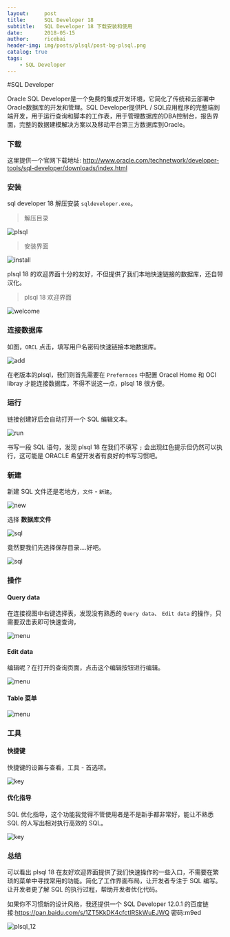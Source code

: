 ```yaml
---
layout:     post
title:      SQL Developer 18
subtitle:   SQL Developer 18 下载安装和使用
date:       2018-05-15
author:     ricebai
header-img: img/posts/plsql/post-bg-plsql.png
catalog: true
tags:
    - SQL Developer
---
```


#SQL Developer

Oracle SQL Developer是一个免费的集成开发环境，它简化了传统和云部署中Oracle数据库的开发和管理。SQL Developer提供PL / SQL应用程序的完整端到端开发，用于运行查询和脚本的工作表，用于管理数据库的DBA控制台，报告界面，完整的数据建模解决方案以及移动平台第三方数据库到Oracle。

### 下载

这里提供一个官网下载地址: http://www.oracle.com/technetwork/developer-tools/sql-developer/downloads/index.html

### 安装

sql developer 18 解压安装 `sqldeveloper.exe`。

> 解压目录

![plsql](https://ricebai.github.io/img/posts/plsql/plsql.jpg)

> 安装界面

![install](https://ricebai.github.io/img/posts/plsql/plsql_install.jpg)

plsql 18 的欢迎界面十分的友好，不但提供了我们本地快速链接的数据库，还自带汉化。

> plsql 18 欢迎界面

![welcome](https://ricebai.github.io/img/posts/plsql/plsql_welcome.jpg)

### 连接数据库

如图，`ORCL` 点击，填写用户名密码快速链接本地数据库。

![add](https://ricebai.github.io/img/posts/plsql/plsql_add.jpg)

在老版本的plsql，我们则首先需要在 `Prefernces` 中配置 Oracel Home 和 OCI libray 才能连接数据库，不得不说这一点，plsql 18 很方便。

### 运行

链接创建好后会自动打开一个 SQL 编辑文本。

![run](https://ricebai.github.io/img/posts/plsql/plsql_run.jpg)

书写一段 SQL 语句，发现 plsql 18 在我们不填写 `;` 会出现红色提示但仍然可以执行，这可能是 ORACLE 希望开发者有良好的书写习惯吧。

### 新建

新建 SQL 文件还是老地方，`文件` - `新建`。

![new](https://ricebai.github.io/img/posts/plsql/plsql_new.jpg)

选择 **数据库文件**

![sql](https://ricebai.github.io/img/posts/plsql/plsql_sql.jpg)

竟然要我们先选择保存目录....好吧。

![sql](https://ricebai.github.io/img/posts/plsql/plsql_sqld.jpg)

### 操作

#### Query data

在连接视图中右键选择表，发现没有熟悉的 `Query data`、 `Edit data` 的操作，只需要双击表即可快速查询，

![menu](https://ricebai.github.io/img/posts/plsql/plsql_tab_menu.jpg)

#### Edit data

编辑呢？在打开的查询页面，点击这个编辑按钮进行编辑。

![menu](https://ricebai.github.io/img/posts/plsql/plsql_edit.jpg)

#### Table 菜单

![menu](https://ricebai.github.io/img/posts/plsql/plsql_menu.jpg)

### 工具

#### 快捷键

快捷键的设置与查看，工具 - 首选项。

![key](https://ricebai.github.io/img/posts/plsql/plsql_set.jpg)

#### 优化指导

SQL 优化指导，这个功能我觉得不管使用者是不是新手都非常好，能让不熟悉 SQL 的人写出相对执行高效的 SQL。

![key](https://ricebai.github.io/img/posts/plsql/plsql_opt.jpg)

### 总结

可以看出 plsql 18 在友好欢迎界面提供了我们快速操作的一些入口，不需要在繁琐的菜单中寻找常用的功能。简化了工作界面布局，让开发者专注于 SQL 编写。让开发者更了解 SQL 的执行过程，帮助开发者优化代码。

如果你不习惯新的设计风格，我还提供一个 SQL Developer 12.0.1 的百度链接:https://pan.baidu.com/s/1ZT5KkDK4cfctIRSkWuEJWQ 密码:m9ed

![plsql_12](https://ricebai.github.io/img/posts/plsql/plsql_12.jpg)
